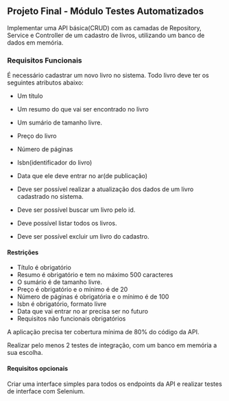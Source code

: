 ## Projeto Final - Módulo Testes Automatizados

Implementar uma API básica(CRUD) com as camadas de Repository, Service e Controller de um cadastro de livros, utilizando um banco de dados em memória.

### Requisitos Funcionais

É necessário cadastrar um novo livro no sistema. Todo livro deve ter os seguintes atributos abaixo:

- Um título
- Um resumo do que vai ser encontrado no livro
- Um sumário de tamanho livre.
- Preço do livro
- Número de páginas
- Isbn(identificador do livro)
- Data que ele deve entrar no ar(de publicação)


- Deve ser possível realizar a atualização dos dados de um livro cadastrado no sistema.
- Deve ser possível buscar um livro pelo id.
- Deve possível listar todos os livros.
- Deve ser possível excluir um livro do cadastro.

#### Restrições

- Título é obrigatório
- Resumo é obrigatório e tem no máximo 500 caracteres
- O sumário é de tamanho livre.
- Preço é obrigatório e o mínimo é de 20
- Número de páginas é obrigatória e o mínimo é de 100
- Isbn é obrigatório, formato livre
- Data que vai entrar no ar precisa ser no futuro
- Requisitos não funcionais obrigatórios

A aplicação precisa ter cobertura mínima de 80% do código da API.

Realizar pelo menos 2 testes de integração, com um banco em memória a sua escolha.

#### Requisitos opcionais

Criar uma interface simples para todos os endpoints da API e realizar testes de interface com Selenium.
